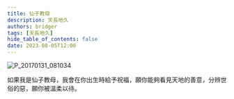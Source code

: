 ```yaml
---
title: 仙子教母
description: 天長地久
authors: bridger
tags: [天長地久]
hide_table_of_contents: false
date: 2023-08-05T12:00
---
```


![P_20170131_081034](https://e.brid.pw/i/2023/08/05/km2rtk.webp)

<!-- truncate -->

如果我是仙子教母，我會在你出生時給予祝福，願你能夠看見天地的善意，分辨世俗的惡，願你被溫柔以待。  